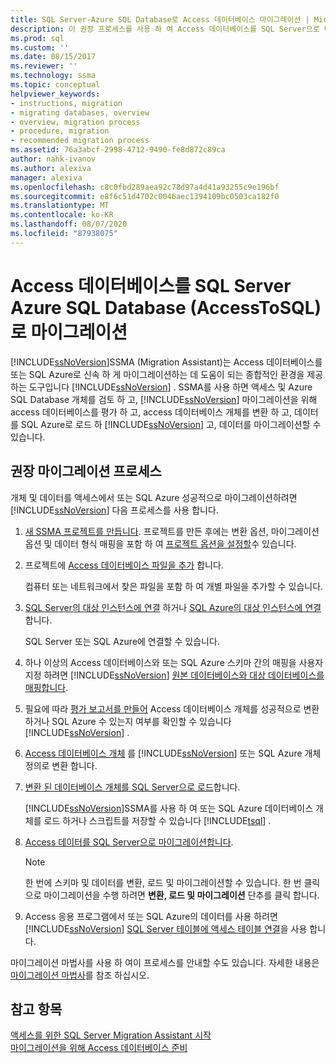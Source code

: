 ```yaml
---
title: SQL Server-Azure SQL Database로 Access 데이터베이스 마이그레이션 | Microsoft Docs
description: 이 권장 프로세스를 사용 하 여 Access 데이터베이스를 SQL Server으로 마이그레이션하거나 SSMA (SQL Server Migration Assistant)를 사용 하 여 Azure SQL Database 합니다.
ms.prod: sql
ms.custom: ''
ms.date: 08/15/2017
ms.reviewer: ''
ms.technology: ssma
ms.topic: conceptual
helpviewer_keywords:
- instructions, migration
- migrating databases, overview
- overview, migration process
- procedure, migration
- recommended migration process
ms.assetid: 76a3abcf-2998-4712-9490-fe8d872c89ca
author: nahk-ivanov
ms.author: alexiva
manager: alexiva
ms.openlocfilehash: c8c0fbd289aea92c78d97a4d41a93255c9e196bf
ms.sourcegitcommit: e8f6c51d4702c0046aec1394109bc0503ca182f0
ms.translationtype: MT
ms.contentlocale: ko-KR
ms.lasthandoff: 08/07/2020
ms.locfileid: "87938075"
---
```

# <a name="migrating-access-databases-to-sql-server---azure-sql-database-accesstosql"></a>Access 데이터베이스를 SQL Server Azure SQL Database (AccessToSQL)로 마이그레이션
[!INCLUDE[ssNoVersion](../../includes/ssnoversion-md.md)]SSMA (Migration Assistant)는 Access 데이터베이스를 또는 SQL Azure로 신속 하 게 마이그레이션하는 데 도움이 되는 종합적인 환경을 제공 하는 도구입니다 [!INCLUDE[ssNoVersion](../../includes/ssnoversion-md.md)] . SSMA를 사용 하면 액세스 및 Azure SQL Database 개체를 검토 하 고, [!INCLUDE[ssNoVersion](../../includes/ssnoversion-md.md)] 마이그레이션을 위해 access 데이터베이스를 평가 하 고, access 데이터베이스 개체를 변환 하 고, 데이터를 SQL Azure로 로드 하 [!INCLUDE[ssNoVersion](../../includes/ssnoversion-md.md)] 고, 데이터를 마이그레이션할 수 있습니다.  
  
## <a name="recommended-migration-process"></a>권장 마이그레이션 프로세스  
개체 및 데이터를 액세스에서 또는 SQL Azure 성공적으로 마이그레이션하려면 [!INCLUDE[ssNoVersion](../../includes/ssnoversion-md.md)] 다음 프로세스를 사용 합니다.  
  
1.  [새 SSMA 프로젝트를 만듭니다](creating-and-managing-projects-accesstosql.md). 프로젝트를 만든 후에는 변환 옵션, 마이그레이션 옵션 및 데이터 형식 매핑을 포함 하 여 [프로젝트 옵션을 설정할](setting-conversion-and-migration-options-accesstosql.md)수 있습니다.  
  
2.  프로젝트에 [Access 데이터베이스 파일을 추가](adding-and-removing-access-database-files-accesstosql.md) 합니다.  
  
    컴퓨터 또는 네트워크에서 찾은 파일을 포함 하 여 개별 파일을 추가할 수 있습니다.  
  
3.  [SQL Server의 대상 인스턴스에 연결](connecting-to-sql-server-accesstosql.md) 하거나 [SQL Azure의 대상 인스턴스에 연결](connecting-to-azure-sql-db-accesstosql.md)합니다.  
  
    SQL Server 또는 SQL Azure에 연결할 수 있습니다.  
  
4.  하나 이상의 Access 데이터베이스와 또는 SQL Azure 스키마 간의 매핑을 사용자 지정 하려면 [!INCLUDE[ssNoVersion](../../includes/ssnoversion-md.md)] [원본 데이터베이스와 대상 데이터베이스를 매핑합니다](mapping-source-and-target-databases-accesstosql.md).  
  
5.  필요에 따라 [평가 보고서를 만들어](assessing-access-database-objects-for-conversion-accesstosql.md) Access 데이터베이스 개체를 성공적으로 변환 하거나 SQL Azure 수 있는지 여부를 확인할 수 있습니다 [!INCLUDE[ssNoVersion](../../includes/ssnoversion-md.md)] .  
  
6.  [Access 데이터베이스 개체](converting-access-database-objects-accesstosql.md) 를 [!INCLUDE[ssNoVersion](../../includes/ssnoversion-md.md)] 또는 SQL Azure 개체 정의로 변환 합니다.  
  
7.  [변환 된 데이터베이스 개체를 SQL Server으로 로드](loading-converted-database-objects-into-sql-server-accesstosql.md)합니다.  
  
    [!INCLUDE[ssNoVersion](../../includes/ssnoversion-md.md)]SSMA를 사용 하 여 또는 SQL Azure 데이터베이스 개체를 로드 하거나 스크립트를 저장할 수 있습니다 [!INCLUDE[tsql](../../includes/tsql-md.md)] .  
  
8.  [Access 데이터를 SQL Server으로 마이그레이션합니다](migrating-access-data-into-sql-server-azure-sql-db-accesstosql.md).  
  
    > [!NOTE]  
    > 한 번에 스키마 및 데이터를 변환, 로드 및 마이그레이션할 수 있습니다. 한 번 클릭으로 마이그레이션을 수행 하려면 **변환, 로드 및 마이그레이션** 단추를 클릭 합니다.  
  
9. Access 응용 프로그램에서 또는 SQL Azure의 데이터를 사용 하려면 [!INCLUDE[ssNoVersion](../../includes/ssnoversion-md.md)] [SQL Server 테이블에 액세스 테이블 연결](linking-access-applications-to-sql-server-azure-sql-db-accesstosql.md)을 사용 합니다.  
  
마이그레이션 마법사를 사용 하 여이 프로세스를 안내할 수도 있습니다. 자세한 내용은 [마이그레이션 마법사](migration-wizard-accesstosql.md)를 참조 하십시오.  
  
## <a name="see-also"></a>참고 항목  
[액세스를 위한 SQL Server Migration Assistant 시작](getting-started-with-sql-server-migration-assistant-for-access-accesstosql.md)  
[마이그레이션을 위해 Access 데이터베이스 준비](preparing-access-databases-for-migration-accesstosql.md)
